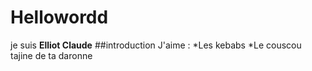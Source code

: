 # Hellowordd
je suis **Elliot Claude**
##introduction
J'aime :
*Les kebabs
*Le couscou tajine de ta daronne
